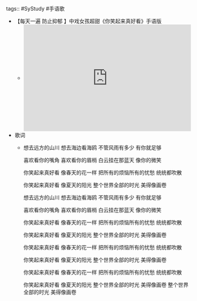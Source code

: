 tags:: #SyStudy #手语歌

- 【每天一遍 防止抑郁 】中戏女孩超甜《你笑起来真好看》手语版
	- <div style="position: relative; padding: 30% 45%;">
	  - <iframe style="position: absolute; width: 100%; height: 100%; left: 0; top: 0;" src="https://player.bilibili.com/player.html?aid=95636786&bvid=BV1wE411j7Px&cid=163275169&page=1&as_wide=1&high_quality=1&danmaku=0" frameborder="no" scrolling="no">
	  - </iframe>
	  - </div>
- 歌词
	- 想去远方的山川
	  想去海边看海鸥
	  不管风雨有多少
	  有你就足够
	  
	  喜欢看你的嘴角
	  喜欢看你的眉梢
	  白云挂在那蓝天
	  像你的微笑
	  
	  你笑起来真好看
	  像春天的花一样
	  把所有的烦恼所有的忧愁
	  统统都吹散
	  
	  你笑起来真好看
	  像夏天的阳光
	  整个世界全部的时光
	  美得像画卷
	  
	  想去远方的山川
	  想去海边看海鸥
	  不管风雨有多少
	  有你就足够
	  
	  喜欢看你的嘴角
	  喜欢看你的眉梢
	  白云挂在那蓝天
	  像你的微笑
	  
	  你笑起来真好看
	  像春天的花一样
	  把所有的烦恼所有的忧愁
	  统统都吹散
	  
	  你笑起来真好看
	  像夏天的阳光
	  整个世界全部的时光
	  美得像画卷
	  
	  你笑起来真好看
	  像春天的花一样
	  把所有的烦恼所有的忧愁
	  统统都吹散
	  
	  你笑起来真好看
	  像夏天的阳光
	  整个世界全部的时光
	  美得像画卷
	  
	  你笑起来真好看
	  像春天的花一样
	  把所有的烦恼所有的忧愁
	  统统都吹散
	  
	  你笑起来真好看
	  像夏天的阳光
	  整个世界全部的时光
	  美得像画卷
	  整个世界全部的时光
	  美得像画卷